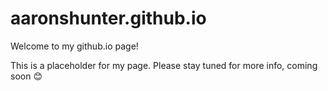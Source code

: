 # aaronshunter.github.io
Welcome to my github.io page! 

This is a placeholder for my page. Please stay tuned for more info, coming soon 😊 
